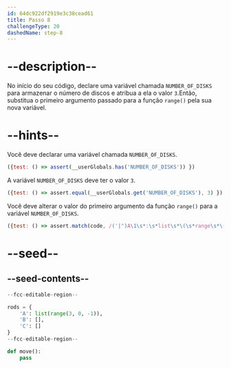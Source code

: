 ```yaml
---
id: 64dc922df2919e3c38cead61
title: Passo 8
challengeType: 20
dashedName: step-8
---
```


# --description--

No início do seu código, declare uma variável chamada `NUMBER_OF_DISKS` para armazenar o número de discos e atribua a ela o valor `3`.Então, substitua o primeiro argumento passado para a função `range()` pela sua nova variável.

# --hints--

Você deve declarar uma variável chamada `NUMBER_OF_DISKS`.

```js
({test: () => assert(__userGlobals.has('NUMBER_OF_DISKS')) })
```

A variável `NUMBER_OF_DISKS` deve ter o valor `3`.

```js
({test: () => assert.equal(__userGlobals.get('NUMBER_OF_DISKS'), 3) })
```

Você deve alterar o valor do primeiro argumento da função `range()` para a variável `NUMBER_OF_DISKS`.

```js
({test: () => assert.match(code, /('|")A\1\s*:\s*list\s*\(\s*range\s*\(\s*NUMBER_OF_DISKS\s*,\s*0\s*,\s*-\s*1\s*\)\s*\)/) })
```

# --seed--

## --seed-contents--

```py
--fcc-editable-region--

rods = {
    'A': list(range(3, 0, -1)),
    'B': [],
    'C': []
}
--fcc-editable-region--

def move():
    pass
```
